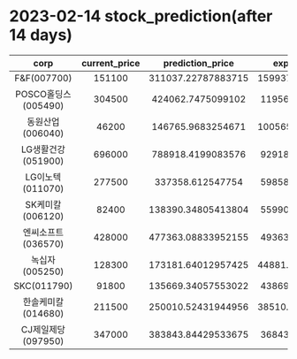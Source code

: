 # 2023-02-14 stock_prediction(after 14 days)

|   corp   |   current_price   |   prediction_price   |   expected_profit   |
|:--------:|:-----------------:|:--------------------:|:-------------------:|
|F&F(007700)|151100|311037.22787883715|159937.22787883715|
|POSCO홀딩스(005490)|304500|424062.7475099102|119562.7475099102|
|동원산업(006040)|46200|146765.9683254671|100565.96832546711|
|LG생활건강(051900)|696000|788918.4199083576|92918.41990835755|
|LG이노텍(011070)|277500|337358.612547754|59858.61254775402|
|SK케미칼(006120)|82400|138390.34805413804|55990.34805413804|
|엔씨소프트(036570)|428000|477363.08833952155|49363.08833952155|
|녹십자(005250)|128300|173181.64012957425|44881.640129574254|
|SKC(011790)|91800|135669.34057553022|43869.34057553022|
|한솔케미칼(014680)|211500|250010.52431944956|38510.524319449556|
|CJ제일제당(097950)|347000|383843.84429533675|36843.84429533675|
